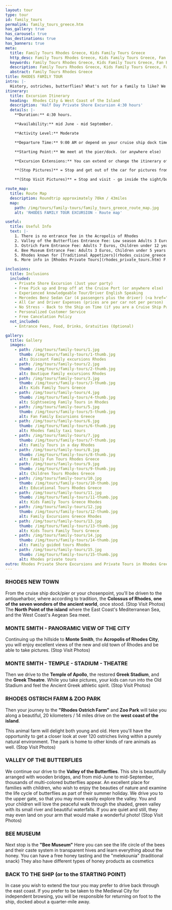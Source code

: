 ```yaml
---
layout: tour
type: tour
id: family_tours
permalink: family_tours_greece.htm
has_gallery: true
has_carousel: true
has_destinations: true
has_banners: true
meta:
  title: Family Tours Rhodes Greece, Kids Family Tours Greece
  http_desc: Family Tours Rhodes Greece, Kids Family Tours Greece, Fan Family Excursions Greece
  keywords: Family Tours Rhodes Greece, Kids Family Tours Greece, Fan Family Excursions Greece
  description: Family Tours Rhodes Greece, Kids Family Tours Greece, Fan Family Excursions Greece
  abstract: Family Tours Rhodes Greece
title: RHODES FAMILY TOUR
intro: |-
  History, ostriches, butterflies? What's not for a family to like? We have designed an informative and relaxed tour that will pique the interests of children and keep them engaged. This excursion is highly recommended by families we have escorted in the past. Both parents and children will enjoy this combination of attractions and activities.
itinerary:
  title: Excursion Itinerary
  heading:  Rhodes City & West Coast of the Island
  description: 'Half Day Private Shore Excursion 4:30 hours'
  details: |-
    **Duration:** 4:30 hours.

    **Availability:** mid June - mid September.

    **Activity Level:** Moderate

    **Departure Time:** 9:00 AM or depend on your cruise ship dock time. If the ship arrives late into port, we’ll adjust our schedules, and the rental time will start from the moment you meet your driver.

    **Starting Point:** We meet at the pier/dock. (or anywhere else)

    **Excursion Extensions:** You can extend or change the itinerary of this private shore excursion as you wish.

    **(Stop Pictures)** = Stop and get out of the car for pictures from outside of the Sight/building

    **(Stop Visit Pictures)** = Stop and visit - go inside the sight/building for pictures

route_map:
  title: Route Map
  description: Roundtrip approximately 70km / 43miles
  map:
    path: /img/tours/family-tours/family_tours_greece_route_map.jpg
    alt: 'RHODES FAMILY TOUR EXCURSION - Route map'

useful:
  title: Useful Info
  text: |-
    1. There is no entrance fee in the Acropolis of Rhodes
    2. Valley of the Butterflies Entrance Fee: Low season Adults 3 Euros, High season Adults 5 Euros, Kids under 12 years old free. There is a small cafe, a refreshment kiosk, and a little gift shop.
    3. Ostrich Farm Entrance Fee: Adults 7 Euros, Children under 12 years 4 Euros (Kids under 3 years Free) also has a café and refreshment kiosk, and a gift shop.
    4. Bee Museum Entrance Fee: Adults 3 Euros, Children under 5 years Free, Children between age 6 to 18 1,50 Euros, Students 1,50 Euros, Seniors over 65 years old 1,50 Euros
    5. Rhodes known for [Traditional Appetizers](rhodes_cuisine_greece.htm), desserts, [Wines](wine_tours_greece.htm), the famous handmade [Rhodes Pottery - Ceramics](greek_pottery.htm) and the beautiful [Rhodes Beaches](rhodes_beaches.htm).
    6. More info in [Rhodes Private Tours](rhodes_private_tours.htm) F.A.Q.

inclusions:
  title: Inclusions
  included:
    - Private Shore Excursion (Just your party)
    - Free Pick up and Drop off at the Cruise Port (or anywhere else)
    - Experienced knowledgeable Tour/Driver English Speaking
    - Mercedes Benz Sedan Car (4 passengers plus the driver) (<a href="groups.htm">bigger group or more room?</a>)
    - All Car and Driver Expenses (prices are per car not per person)
    - No Stress - Back to the Ship on Time (if you are a Cruise Ship Passenger)
    - Personalized Customer Service
    - Free Cancelation Policy
  not_included:
    - Entrance Fees, Food, Drinks, Gratuities (Optional)

gallery:
  title: Gallery
  images:
    - path: /img/tours/family-tours/1.jpg
      thumb: /img/tours/family-tours/1-thumb.jpg
      alt: Discount Family excursions Rhodes
    - path: /img/tours/family-tours/2.jpg
      thumb: /img/tours/family-tours/2-thumb.jpg
      alt: Boutique Family excursions Rhodes
    - path: /img/tours/family-tours/3.jpg
      thumb: /img/tours/family-tours/3-thumb.jpg
      alt: Kids Family Tours Greece
    - path: /img/tours/family-tours/4.jpg
      thumb: /img/tours/family-tours/4-thumb.jpg
      alt: Sightseeing Family Tours in Rhodes
    - path: /img/tours/family-tours/5.jpg
      thumb: /img/tours/family-tours/5-thumb.jpg
      alt: Fan Family Excursions Greece
    - path: /img/tours/family-tours/6.jpg
      thumb: /img/tours/family-tours/6-thumb.jpg
      alt: Rhodes family taxi tours
    - path: /img/tours/family-tours/7.jpg
      thumb: /img/tours/family-tours/7-thumb.jpg
      alt: Family Tours in a day Rhodes
    - path: /img/tours/family-tours/8.jpg
      thumb: /img/tours/family-tours/8-thumb.jpg
      alt: Family Fun Tours Rhodes Greece
    - path: /img/tours/family-tours/9.jpg
      thumb: /img/tours/family-tours/9-thumb.jpg
      alt: Children Tours Rhodes Greece
    - path: /img/tours/family-tours/10.jpg
      thumb: /img/tours/family-tours/10-thumb.jpg
      alt: Educational Tours Rhodes Greece
    - path: /img/tours/family-tours/11.jpg
      thumb: /img/tours/family-tours/11-thumb.jpg
      alt: Kids Family Tours Greece Rhodes
    - path: /img/tours/family-tours/12.jpg
      thumb: /img/tours/family-tours/12-thumb.jpg
      alt: Family Excursions Greece Rhodes
    - path: /img/tours/family-tours/13.jpg
      thumb: /img/tours/family-tours/13-thumb.jpg
      alt: Kids Tours Family Tours Greece
    - path: /img/tours/family-tours/14.jpg
      thumb: /img/tours/family-tours/14-thumb.jpg
      alt: Family guided tours Rhodes
    - path: /img/tours/family-tours/15.jpg
      thumb: /img/tours/family-tours/15-thumb.jpg
      alt: Rhodes private tours
outro: Rhodes Private Shore Excursions and Private Tours in Rhodes Greece
---
```

### RHODES NEW TOWN

From the cruise ship dock/pier or your chosenpoint, you'll be driven to the antiqueharbor, where according to tradition, the **Colossus of Rhodes**, **one of the seven wonders of the ancient world**, once stood. (Stop Visit Photos)\
The **North Point of the island** where the East Coast's Mediterranean Sea, and the West Coast's Aegean Sea meet.

### MONTE SMITH - PANORAMIC VIEW OF THE CITY

Continuing up the hillside to **Monte Smith**, the **Acropolis of Rhodes City**, you will enjoy excellent views of the new and old town of Rhodes and be able to take pictures. (Stop Visit Photos)

### MONTE SMITH - TEMPLE - STADIUM - THEATRE

Then we drive to the **Temple of Apollo**, the restored **Greek Stadium**, and the **Greek Theatre**. While you take pictures, your kids can run into the Old Stadium and feel the Ancient Greek athletic spirit. (Stop Visit Photos)

### RHODES OSTRICH FARM & ZOO PARK

Then your journey to the **"Rhodes Ostrich Farm"** and **Zoo Park** will take you along a beautiful, 20 kilometers / 14 miles drive on the **west coast of the island**.

This animal farm will delight both young and old. Here you'll have the opportunity to get a closer look at over 120 ostriches living within a purely natural environment. The park is home to other kinds of rare animals as well. (Stop Visit Photos)

### VALLEY OF THE BUTTERFLIES

We continue our drive to the **Valley of the Butterflies**. This site is beautifully arranged with wooden bridges, and from mid-June to mid-September, thousands of multi-colored butterflies appear. An excellent place for families with children, who wish to enjoy the beauties of nature and examine the life cycle of butterflies as part of their summer holiday. We drive you to the upper gate, so that you may more easily explore the valley. You and your children will love the peaceful walk through the shaded, green valley with its small river and beautiful waterfalls. If you are quiet and still, they may even land on your arm that would make a wonderful photo! (Stop Visit Photos)

### BEE MUSEUM

Next stop is the **"Bee Museum"** Here you can see the life circle of the bees and their caste system in transparent hives and learn everything about the honey. You can have a free honey tasting and the "melekounia" (traditional snack) They also have different types of honey products as cosmetics

### BACK TO THE SHIP (or to the STARTING POINT)

In case you wish to extend the tour you may prefer to drive back through the east coast. If you prefer to be taken to the Medieval City for independent browsing, you will be responsible for returning on foot to the ship, docked about a quarter-mile away.